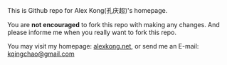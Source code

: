 This is Github repo for Alex Kong(孔庆超)'s homepage.

You are **not encouraged** to fork this repo with making any changes. And please informe me when you really want to fork this repo.

You may visit my homepage: [alexkong.net](www.alexkong.net "孔明的博客"), or send me an E-mail: kqingchao@gmail.com

